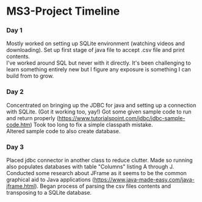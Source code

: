 # MS3-Project Timeline
### Day 1  
Mostly worked on setting up SQLite environment (watching videos and downloading). Set up first stage of java file to accept .csv file and print contents.  
I've worked around SQL but never with it directly. It's been challenging to learn something entirely new but I figure any exposure is something I can build from to grow.  
### Day 2  
Concentrated on bringing up the JDBC for java and setting up a connection with SQLite. (Got it working too, yay!) Got some given sample code to run and return properly (https://www.tutorialspoint.com/jdbc/jdbc-sample-code.htm) Took too long to fix a simple classpath mistake.  
Altered sample code to also create database.
### Day 3  
Placed jdbc connector in another class to reduce clutter. Made so running also populates databases with table "Columns" listing A through J. Conducted some research about JFrame as it seems to be the common graphical aid to Java applications (https://www.java-made-easy.com/java-jframe.html). Began process of parsing the csv files contents and transposing to a SQLite database.
